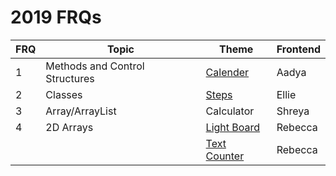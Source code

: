 # 2019 FRQs

| FRQ | Topic | Theme | Frontend | 
| --- | --- | --- | --- |
| 1 | Methods and Control Structures | <a href="{{ site.baseurl }}/frqs/frq1_calender">Calender</a> | Aadya |
| 2 | Classes |  <a href="{{ site.baseurl }}/frqs/frq2">Steps</a> | Ellie | 
| 3 | Array/ArrayList | Calculator | Shreya | 
| 4 | 2D Arrays | <a href="{{ site.baseurl }}/frqs/frq4">Light Board</a> | Rebecca | 
|   | | <a href="{{ site.baseurl }}/frqs/sentences">Text Counter | Rebecca |
